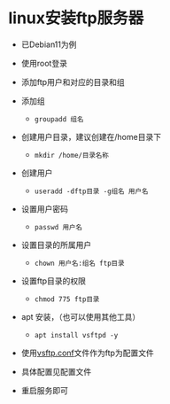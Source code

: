 # linux安装ftp服务器

* 已Debian11为例
* 使用root登录
* 添加ftp用户和对应的目录和组
* 添加组
  * `groupadd 组名`
* 创建用户目录，建议创建在/home目录下
  * `mkdir /home/目录名称`
* 创建用户
  * `useradd -dftp目录 -g组名 用户名`
* 设置用户密码
  * `passwd 用户名`
* 设置目录的所属用户
  * `chown 用户名:组名 ftp目录`
* 设置ftp目录的权限
  * `chmod 775 ftp目录`
* apt 安装，（也可以使用其他工具）
  * `apt install vsftpd -y`

* 使用[vsftp.conf](./file/vsftpd.conf)文件作为ftp为配置文件
* 具体配置见配置文件
* 重启服务即可